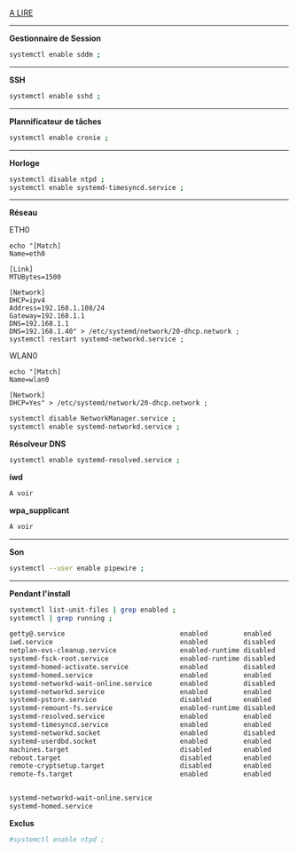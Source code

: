 
[A LIRE](https://wiki.archlinux.fr/systemd)


-----------------------------------------------------------------------------------------------
**Gestionnaire de Session**
```bash
systemctl enable sddm ;
```

-----------------------------------------------------------------------------------------------
**SSH**
```bash
systemctl enable sshd ;
```

-----------------------------------------------------------------------------------------------
**Plannificateur de tâches**
```bash
systemctl enable cronie ;
```




-----------------------------------------------------------------------------------------------
**Horloge**
```bash
systemctl disable ntpd ; 
systemctl enable systemd-timesyncd.service ; 
```

-----------------------------------------------------------------------------------------------
**Réseau**

ETH0
```
echo "[Match]
Name=eth0

[Link]
MTUBytes=1500

[Network]
DHCP=ipv4
Address=192.168.1.108/24
Gateway=192.168.1.1
DNS=192.168.1.1
DNS=192.168.1.40" > /etc/systemd/network/20-dhcp.network ;
systemctl restart systemd-networkd.service ;
```


WLAN0
```
echo "[Match]
Name=wlan0

[Network]
DHCP=Yes" > /etc/systemd/network/20-dhcp.network ;
```

```bash
systemctl disable NetworkManager.service ;
systemctl enable systemd-networkd.service ;
```

**Résolveur DNS**
```bash
systemctl enable systemd-resolved.service ;
```

**iwd**
```bash
A voir
```

**wpa_supplicant**
```bash
A voir
```


-----------------------------------------------------------------------------------------------
**Son**
```bash
systemctl --user enable pipewire ;
```


-----------------------------------------------------------------------------------------------

**Pendant l'install**
```bash
systemctl list-unit-files | grep enabled ;
systemctl | grep running ;

getty@.service                             enabled         enabled
iwd.service                                enabled         disabled
netplan-ovs-cleanup.service                enabled-runtime disabled
systemd-fsck-root.service                  enabled-runtime disabled
systemd-homed-activate.service             enabled         disabled
systemd-homed.service                      enabled         enabled
systemd-networkd-wait-online.service       enabled         disabled
systemd-networkd.service                   enabled         enabled
systemd-pstore.service                     disabled        enabled
systemd-remount-fs.service                 enabled-runtime disabled
systemd-resolved.service                   enabled         enabled
systemd-timesyncd.service                  enabled         enabled
systemd-networkd.socket                    enabled         disabled
systemd-userdbd.socket                     enabled         enabled
machines.target                            disabled        enabled
reboot.target                              disabled        enabled
remote-cryptsetup.target                   disabled        enabled
remote-fs.target                           enabled         enabled


systemd-networkd-wait-online.service
systemd-homed.service

```



**Exclus**
```bash
#systemctl enable ntpd ;
```
